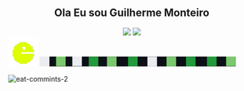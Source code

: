 <h2 align="center">Ola Eu sou Guilherme Monteiro</h2>
<div align="center">
  <img height="170px" src="https://github-readme-stats.vercel.app/api?username=guifilho&count_private=true&show_icons=true&theme=onedark"/>
  <img height="150px" src="https://github-readme-stats.vercel.app/api/top-langs/?username=guifilho&layout=compact&theme=onedark"/>  
</div>
<div>
  <img height="60px" src="pac-man-unscreen.gif"/>  
  <img height="20px" style="align-items: center;" src="eat commints.gif" />
</div>

  



![eat-commints-2](https://user-images.githubusercontent.com/98508021/204071994-37654e8c-c219-44df-bcf6-04006774a658.gif)
